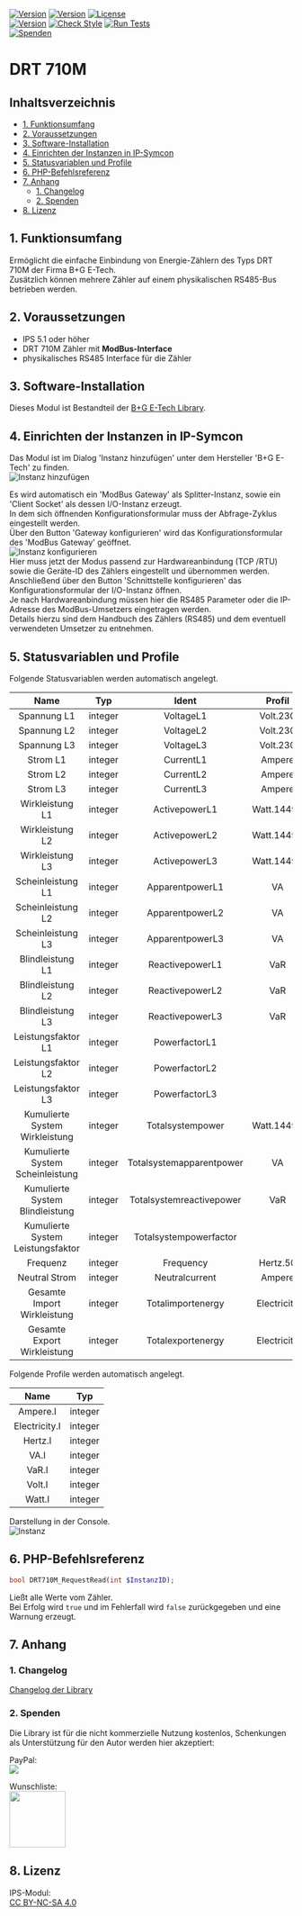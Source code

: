 [![Version](https://img.shields.io/badge/Symcon-PHPModul-red.svg)](https://www.symcon.de/service/dokumentation/entwicklerbereich/sdk-tools/sdk-php/)
[![Version](https://img.shields.io/badge/Modul%20Version-3.40-blue.svg)](https://community.symcon.de/t/modul-alle-modbus-zaehler-von-b-g-e-tech/45290)
[![License](https://img.shields.io/badge/License-CC%20BY--NC--SA%204.0-green.svg)](https://creativecommons.org/licenses/by-nc-sa/4.0/)  
[![Version](https://img.shields.io/badge/Symcon%20Version-5.1%20%3E-green.svg)](https://www.symcon.de/service/dokumentation/installation/migrationen/v50-v51-q2-2019/)
[![Check Style](https://github.com/Nall-chan/BGETech/workflows/Check%20Style/badge.svg)](https://github.com/Nall-chan/BGETech/actions) 
[![Run Tests](https://github.com/Nall-chan/BGETech/workflows/Run%20Tests/badge.svg)](https://github.com/Nall-chan/BGETech/actions)  
[![Spenden](https://www.paypalobjects.com/de_DE/DE/i/btn/btn_donate_SM.gif)](#2-spenden)    


# DRT 710M <!-- omit in toc -->  

## Inhaltsverzeichnis <!-- omit in toc -->

- [1. Funktionsumfang](#1-funktionsumfang)
- [2. Voraussetzungen](#2-voraussetzungen)
- [3. Software-Installation](#3-software-installation)
- [4. Einrichten der Instanzen in IP-Symcon](#4-einrichten-der-instanzen-in-ip-symcon)
- [5. Statusvariablen und Profile](#5-statusvariablen-und-profile)
- [6. PHP-Befehlsreferenz](#6-php-befehlsreferenz)
- [7. Anhang](#7-anhang)
  - [1. Changelog](#1-changelog)
  - [2. Spenden](#2-spenden)
- [8. Lizenz](#8-lizenz)

## 1. Funktionsumfang

Ermöglicht die einfache Einbindung von Energie-Zählern des Typs DRT 710M der Firma B+G E-Tech.  
Zusätzlich können mehrere Zähler auf einem physikalischen RS485-Bus betrieben werden.  

## 2. Voraussetzungen

 - IPS 5.1 oder höher  
 - DRT 710M Zähler mit **ModBus-Interface**  
 - physikalisches RS485 Interface für die Zähler  

## 3. Software-Installation

 Dieses Modul ist Bestandteil der [B+G E-Tech Library](../README.md#3-software-installation). 

## 4. Einrichten der Instanzen in IP-Symcon

Das Modul ist im Dialog 'Instanz hinzufügen' unter dem Hersteller 'B+G E-Tech' zu finden.  
![Instanz hinzufügen](../imgs/add1.png)  

Es wird automatisch ein 'ModBus Gateway' als Splitter-Instanz, sowie ein 'Client Socket' als dessen I/O-Instanz erzeugt.  
In dem sich öffnenden Konfigurationsformular muss der Abfrage-Zyklus eingestellt werden.  
 Über den Button 'Gateway konfigurieren' wird das Konfigurationsformular des 'ModBus Gateway' geöffnet.  
![Instanz konfigurieren](../imgs/config.png)    
Hier muss jetzt der Modus passend zur Hardwareanbindung (TCP /RTU) sowie die Geräte-ID des Zählers eingestellt und übernommen werden.  
Anschließend über den Button 'Schnittstelle konfigurieren' das Konfigurationsformular der I/O-Instanz öffnen.  
Je nach Hardwareanbindung müssen hier die RS485 Parameter oder die IP-Adresse des ModBus-Umsetzers eingetragen werden.  
Details hierzu sind dem Handbuch des Zählers (RS485) und dem eventuell verwendeten Umsetzer zu entnehmen.  

## 5. Statusvariablen und Profile

Folgende Statusvariablen werden automatisch angelegt.  

|               Name                |   Typ   |          Ident           |   Profil    |
| :-------------------------------: | :-----: | :----------------------: | :---------: |
|            Spannung L1            | integer |        VoltageL1         |  Volt.230   |
|            Spannung L2            | integer |        VoltageL2         |  Volt.230   |
|            Spannung L3            | integer |        VoltageL3         |  Volt.230   |
|             Strom L1              | integer |        CurrentL1         |   Ampere    |
|             Strom L2              | integer |        CurrentL2         |   Ampere    |
|             Strom L3              | integer |        CurrentL3         |   Ampere    |
|          Wirkleistung L1          | integer |      ActivepowerL1       | Watt.14490  |
|          Wirkleistung L2          | integer |      ActivepowerL2       | Watt.14490  |
|          Wirkleistung L3          | integer |      ActivepowerL3       | Watt.14490  |
|         Scheinleistung L1         | integer |     ApparentpowerL1      |     VA      |
|         Scheinleistung L2         | integer |     ApparentpowerL2      |     VA      |
|         Scheinleistung L3         | integer |     ApparentpowerL3      |     VA      |
|         Blindleistung L1          | integer |     ReactivepowerL1      |     VaR     |
|         Blindleistung L2          | integer |     ReactivepowerL2      |     VaR     |
|         Blindleistung L3          | integer |     ReactivepowerL3      |     VaR     |
|        Leistungsfaktor L1         | integer |      PowerfactorL1       |             |
|        Leistungsfaktor L2         | integer |      PowerfactorL2       |             |
|        Leistungsfaktor L3         | integer |      PowerfactorL3       |             |
|  Kumulierte System Wirkleistung   | integer |     Totalsystempower     | Watt.14490  |
| Kumulierte System Scheinleistung  | integer | Totalsystemapparentpower |     VA      |
|  Kumulierte System Blindleistung  | integer | Totalsystemreactivepower |     VaR     |
| Kumulierte System Leistungsfaktor | integer |  Totalsystempowerfactor  |             |
|             Frequenz              | integer |        Frequency         |  Hertz.50   |
|           Neutral Strom           | integer |      Neutralcurrent      |   Ampere    |
|    Gesamte Import Wirkleistung    | integer |    Totalimportenergy     | Electricity |
|    Gesamte Export Wirkleistung    | integer |    Totalexportenergy     | Electricity |

Folgende Profile werden automatisch angelegt.  

|     Name      |   Typ   |
| :-----------: | :-----: |
|   Ampere.I    | integer |
| Electricity.I | integer |
|    Hertz.I    | integer |
|     VA.I      | integer |
|     VaR.I     | integer |
|    Volt.I     | integer |
|    Watt.I     | integer |


Darstellung in der Console.  
![Instanz](../imgs/DRT710M.png) 

## 6. PHP-Befehlsreferenz

```php
bool DRT710M_RequestRead(int $InstanzID);
```
Ließt alle Werte vom Zähler.  
Bei Erfolg wird `true` und im Fehlerfall wird `false` zurückgegeben und eine Warnung erzeugt.  


## 7. Anhang

### 1. Changelog

[Changelog der Library](../README.md#2-changelog)

### 2. Spenden

Die Library ist für die nicht kommerzielle Nutzung kostenlos, Schenkungen als Unterstützung für den Autor werden hier akzeptiert:  

  PayPal:  
<a href="https://www.paypal.com/donate?hosted_button_id=G2SLW2MEMQZH2" target="_blank"><img src="https://www.paypalobjects.com/de_DE/DE/i/btn/btn_donate_LG.gif" border="0" /></a>  

  Wunschliste:  
<a href="https://www.amazon.de/hz/wishlist/ls/YU4AI9AQT9F?ref_=wl_share" target="_blank"><img src="https://upload.wikimedia.org/wikipedia/commons/4/4a/Amazon_icon.svg" border="0" width="100"/></a>  

## 8. Lizenz

  IPS-Modul:  
  [CC BY-NC-SA 4.0](https://creativecommons.org/licenses/by-nc-sa/4.0/)  
 
 
